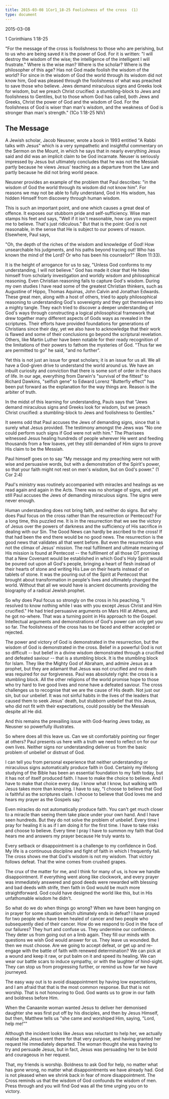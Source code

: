 ```yaml
---
title: 2015-03-08 1Cor1_18-25 Foolishness of the cross  (1)
type: document
---
```

2015-03-08

1 Corinthians 1:18-25

"For the message of the cross is foolishness to those who are perishing,
but to us who are being saved it is the power of God. For it is written:
\"I will destroy the wisdom of the wise; the intelligence of the
intelligent I will frustrate.\" Where is the wise man? Where is the
scholar? Where is the philosopher of this age? Has not God made foolish
the wisdom of the world? For since in the wisdom of God the world
through its wisdom did not know him, God was pleased through the
foolishness of what was preached to save those who believe. Jews demand
miraculous signs and Greeks look for wisdom, but we preach Christ
crucified: a stumbling-block to Jews and foolishness to Gentiles, but to
those whom God has called, both Jews and Greeks, Christ the power of God
and the wisdom of God. For the foolishness of God is wiser than man's
wisdom, and the weakness of God is stronger than man's strength." (1Co
1:18-25 NIV)

## The Message

A Jewish scholar, Jacob Neusner, wrote a book in 1993 entitled "A Rabbi
talks with Jesus" which is a very sympathetic and insightful commentary
on the Sermon on the Mount, in which he says that in nearly everything
Jesus said and did was an implicit claim to be God incarnate. Neuser is
seriously impressed by Jesus but ultimately concludes that he was not
the Messiah partly because he views Jesus' teaching as a departure from
the Law and partly because he did not bring world peace.

Neusner provides an example of the problem that Paul describes: "in the
wisdom of God the world through its wisdom did not know him". For
reasons we may not be able to fully understand, God in His wisdom, has
hidden Himself from discovery through human wisdom.

This is such an important point, and one which causes a great deal of
offence. It exposes our stubborn pride and self-sufficiency. Wise man
stamps his feet and says, "Well if it isn't reasonable, how can you
expect me to believe. That's just ridiculous." But that is the point:
God is not reasonable, in the sense that He is subject to our powers of
reason. Elsewhere, Paul says,

"Oh, the depth of the riches of the wisdom and knowledge of God! How
unsearchable his judgments, and his paths beyond tracing out! Who has
known the mind of the Lord? Or who has been his counselor?" (Rom 11:33).

It is the height of arrogance for us to say, "Unless God conforms to my
understanding, I will not believe." God has made it clear that He hides
himself from scholarly investigation and worldly wisdom and
philosophical reasoning. Even Christian reasoning fails to capture God's
wisdom. During my own studies I have read some of the greatest Christian
thinkers, such as Augustine of Hippo, Thomas Aquinas, John Calvin and
Jonathan Edwards. These great men, along with a host of others, tried to
apply philosophical reasoning to understanding God's sovereignty and
they got themselves into a mighty tangle. They each tried to discover a
deeper understanding of God's ways through constructing a logical
philosophical framework that drew together many different aspects of
Gods ways as revealed in the scriptures. Their efforts have provided
foundations for generations of Christians since their day, yet we also
have to acknowledge that their work is flawed and some of their
conclusions go beyond the scriptural revelation. Others, like Martin
Luther have been notable for their ready recognition of the limitations
of their powers to fathom the mysteries of God. "Thus far we are
permitted to go" he said, "and no further".

Yet this is not just an issue for great scholars; it is an issue for us
all. We all have a God-given drive to understand the world around us. We
have an inbuilt curiosity and conviction that there is some sort of
order in the chaos of life. In our age, everything from Darwin's
"survival of the fittest" to Richard Dawkins, "selfish gene" to Edward
Lorenz "Butterfly effect" has been put forward as the explanation for
the way things are. Reason is the arbiter of truth.

In the midst of this learning for understanding, Pauls says that "Jews
demand miraculous signs and Greeks look for wisdom, but we preach Christ
crucified: a stumbling-block to Jews and foolishness to Gentiles."

It seems odd that Paul accuses the Jews of demanding signs, since that
is surely what Jesus provided. The testimony amongst the Jews was "No
one could perform such signs if God were not with him." The Pharisees
witnessed Jesus healing hundreds of people wherever He went and feeding
thousands from a few loaves, yet they still demanded of Him signs to
prove His claim to be the Messiah.

Paul himself goes on to say "My message and my preaching were not with
wise and persuasive words, but with a demonstration of the Spirit's
power, so that your faith might not rest on men's wisdom, but on God's
power." (1 Cor 2:4)

Paul's ministry was routinely accompanied with miracles and healings as
we read again and again in the Acts. There was no shortage of signs, and
yet still Paul accuses the Jews of demanding miraculous signs. The signs
were never enough.

Human understanding does not bring faith, and neither do signs. But why
does Paul focus on the cross rather than the resurrection or Pentecost?
For a long time, this puzzled me. It is in the resurrection that we see
the victory of Jesus over the powers of darkness and the sufficiency of
His sacrifice in dealing with our Sin. The Good News can hardly be
ascribed to the cross! If that had been the end there would be no good
news. The resurrection is the good news that validates all that went
before. But even the resurrection was not the climax of Jesus' mission.
The real fulfilment and ultimate meaning of His mission is found at
Pentecost -- the fulfilment of all those OT promises that a New Covenant
would be established in which God's Holy Spirit would be poured out upon
all God's people, bringing a heart of flesh instead of their hearts of
stone and writing His Law on their hearts instead of on tablets of
stone. It was the pouring out of the Spirit at Pentecost that brought
about transformation in people's lives and ultimately changed the world.
Without that all we would have is ancient documents providing the
biography of a radical Jewish prophet.

So why does Paul focus so strongly on the cross in his peaching. "I
resolved to know nothing while I was with you except Jesus Christ and
Him crucified." He had tried persuasive arguments on Mars Hill at
Athens, and he got no-where. That was a turning point in His approach to
the Gospel. Intellectual arguments and demonstrations of God's power can
only get you so far. The foolishness of the cross has to be faced and
either accepted or rejected.

The power and victory of God is demonstrated in the resurrection, but
the wisdom of God is demonstrated in the cross. Belief in a powerful God
is not so difficult -- but belief in a divine wisdom demonstrated
through a crucified and defeated saviour -- that is a stumbling block.
It is the stumbling block for Islam. They like the Mighty God of
Abraham, and admire Jesus as a prophet, but they are adamant that Jesus
was not crucified and no death was required for our forgiveness. Paul
was absolutely right: the cross is a stumbling block. All the other
religions of the world promise hope to those who try hard to live good
lives and none have a defeated saviour. The cross challenges us to
recognise that we are the cause of His death. Not just our sin, but our
unbelief. It was not sinful habits in the lives of the leaders that
caused them to seek Jesus' death, but stubborn unbelief that this Jesus,
who did not fit with their expectations, could possibly be the Messiah
despite all He did.

And this remains the prevailing issue with God-fearing Jews today, as
Neusner so powerfully illustrates.

So where does all this leave us. Can we sit comfortably pointing our
finger at others? Paul presents us here with a truth we need to reflect
on for our own lives. Neither signs nor understanding deliver us from
the basic problem of unbelief or distrust of God.

I can tell you from personal experience that neither understanding or
miraculous signs automatically produce faith in God. Certainly my
lifelong studying of the Bible has been an essential foundation to my
faith today, but it has not of itself produced faith. I have to make the
choice to believe. And I have to make that choice every day. I know what
I know, but walking with Jesus takes more than knowing. I have to say,
"I choose to believe that God is faithful as the scriptures claim. I
choose to believe that God loves me and hears my prayer as the Gospels
say."

Even miracles do not automatically produce faith. You can't get much
closer to a miracle than seeing them take place under your own hand. And
I have seen hundreds. But they do not solve the problem of unbelief.
Every time I pray for healing it is as if I am doing it for the first
time. I have to take risks and choose to believe. Every time I pray I
have to summon my faith that God hears me and answers my prayer because
He truly wants to.

Every setback or disappointment is a challenge to my confidence in God.
My life is a continuous discipline and fight of faith in which I
frequently fail. The cross shows me that God's wisdom is not my wisdom.
That victory follows defeat. That the wine comes from crushed grapes.

The crux of the matter for me, and I think for many of us, is how we
handle disappointment. If everything went along like clockwork, and
every prayer was immediately answered and good deeds were rewarded with
blessing and bad deeds with strife, then faith in God would be much more
straightforward. God could have designed the world like this, but in His
unfathomable wisdom he didn't.

So what do we do when things go wrong? When we have been hanging on in
prayer for some situation which ultimately ends in defeat? I have prayed
for two people who have been healed of cancer and two people who
subsequently died of their cancer. How do we respond to God in the face
of our failures? They hurt and confuse us. They undermine our
confidence. They deter us from going out on a limb again. They fill our
minds with questions we wish God would answer for us. They leave us
wounded. But then we must choose. Are we going to accept defeat, or get
up and re-engage with the battle of faith with renewed determination? We
can pick at a wound and keep it raw, or put balm on it and speed its
healing. We can wear our battle scars to induce sympathy, or with the
laughter of hind-sight. They can stop us from progressing further, or
remind us how far we have journeyed.

The easy way out is to avoid disappointment by having low expectations,
and I am afraid that that is the most common response. But that is not
worship. That is not honouring to God. God wants us to grow in our faith
and boldness before Him.

When the Canaanite woman wanted Jesus to deliver her demonised daughter
she was first put off by his disciples, and then by Jesus Himself, but
then, Matthew tells us "she came and worshiped Him, saying, \"Lord, help
me!\""

Although the incident looks like Jesus was reluctant to help her, we
actually realise that Jesus went there for that very purpose, and having
granted her request He immediately departed. The woman thought she was
having to try and persuade Jesus, but in fact, Jesus was persuading her
to be bold and courageous in her request.

That, my friends is worship. Boldness to ask God for help, no matter
what has gone wrong, no matter what disappointments we have already had.
God is not pleased when we shrink back in fear of more disappointment.
The Cross reminds us that the wisdom of God confounds the wisdom of men.
Press through and you will find God was all the time urging you on to
victory.
